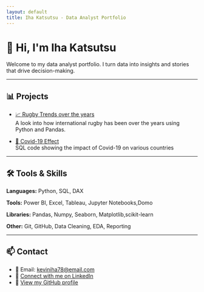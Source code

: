 ```yaml
---
layout: default
title: Iha Katsutsu - Data Analyst Portfolio
---
```


# 👋 Hi, I'm Iha Katsutsu

Welcome to my data analyst portfolio. I turn data into insights and stories that drive decision-making.

---

## 📊 Projects

- [📈 Rugby Trends over the years](https://[github.com/ihakatsutsu/mobile-money-kenya](https://github.com/IHA-1393/Rugby-Analysis))  
  A look into how international rugby has been over the years using Python and Pandas.


- [💊 Covid-19 Effect](https://github.com/ihakatsutsu/data-cleaning-pandas)  
  SQL code showing the impact of Covid-19 on various countries

---

## 🛠️ Tools & Skills

**Languages:** 
Python, SQL, DAX 

**Tools:** 
Power BI, Excel, Tableau, Jupyter Notebooks,Domo 

**Libraries:** 
Pandas, Numpy, Seaborn, Matplotlib,scikit-learn  

**Other:** 
Git, GitHub, Data Cleaning, EDA, Reporting

---

## 📫 Contact

- 📧 Email: keviniha78@email.com  
- 🔗 [Connect with me on LinkedIn](https://www.linkedin.com/in/kevin-iha-2b56a0167/)
- 🐙  [View my GitHub profile](https://github.com/ihakatsutsu)

